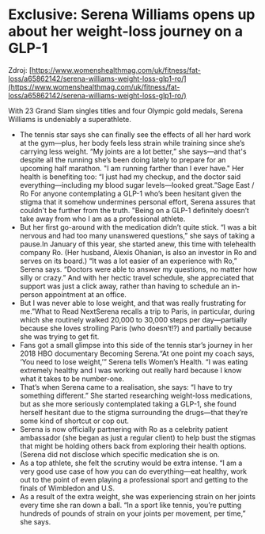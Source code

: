 # Exclusive: Serena Williams opens up about her weight-loss journey on a GLP-1

Zdroj: [https://www.womenshealthmag.com/uk/fitness/fat-loss/a65862142/serena-williams-weight-loss-glp1-ro/](https://www.womenshealthmag.com/uk/fitness/fat-loss/a65862142/serena-williams-weight-loss-glp1-ro/)

With 23 Grand Slam singles titles and four Olympic gold medals, Serena Williams is undeniably a superathlete.

- The tennis star says she can finally see the effects of all her hard work at the gym—plus, her body feels less strain while training since she’s carrying less weight. “My joints are a lot better,” she says—and that's despite all the running she’s been doing lately to prepare for an upcoming half marathon. "I am running farther than I ever have." Her health is benefiting too: “I just had my checkup, and the doctor said everything—including my blood sugar levels—looked great.”Sage East / Ro For anyone contemplating a GLP-1 who’s been hesitant given the stigma that it somehow undermines personal effort, Serena assures that couldn't be further from the truth. "Being on a GLP-1 definitely doesn’t take away from who I am as a professional athlete.
- But her first go-around with the medication didn’t quite stick. “I was a bit nervous and had too many unanswered questions,” she says of taking a pause.In January of this year, she started anew, this time with telehealth company Ro. (Her husband, Alexis Ohanian, is also an investor in Ro and serves on its board.) “It was a lot easier of an experience with Ro,” Serena says. “Doctors were able to answer my questions, no matter how silly or crazy.” And with her hectic travel schedule, she appreciated that support was just a click away, rather than having to schedule an in-person appointment at an office.
- But I was never able to lose weight, and that was really frustrating for me.”What to Read NextSerena recalls a trip to Paris, in particular, during which she routinely walked 20,000 to 30,000 steps per day—partially because she loves strolling Paris (who doesn’t!?) and partially because she was trying to get fit.
- Fans got a small glimpse into this side of the tennis star’s journey in her 2018 HBO documentary Becoming Serena.“At one point my coach says, ‘You need to lose weight,’” Serena tells Women’s Health. “I was eating extremely healthy and I was working out really hard because I know what it takes to be number-one.
- That’s when Serena came to a realisation, she says: “I have to try something different.” She started researching weight-loss medications, but as she more seriously contemplated taking a GLP-1, she found herself hesitant due to the stigma surrounding the drugs—that they’re some kind of shortcut or cop out.
- Serena is now officially partnering with Ro as a celebrity patient ambassador (she began as just a regular client) to help bust the stigmas that might be holding others back from exploring their health options. (Serena did not disclose which specific medication she is on.
- As a top athlete, she felt the scrutiny would be extra intense. “I am a very good use case of how you can do everything—eat healthy, work out to the point of even playing a professional sport and getting to the finals of Wimbledon and U.S.
- As a result of the extra weight, she was experiencing strain on her joints every time she ran down a ball. “In a sport like tennis, you’re putting hundreds of pounds of strain on your joints per movement, per time,” she says.

